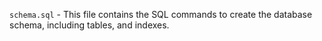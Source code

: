 `schema.sql` - This file contains the SQL commands to create the database schema, including tables, and indexes.